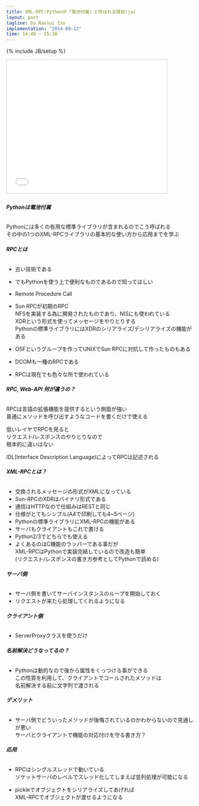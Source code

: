 ```yaml
---
title: XML-RPC:Pythonが「電池付属」と呼ばれる理由(ja)
layout: post
tagline: by Ransui Iso
implementation: "2014-09-13"
time: 14:40 ~ 15:10
---
```


{% include JB/setup %}

<iframe src="//www.slideshare.net/slideshow/embed_code/39098941" width="427" height="356" frameborder="0" marginwidth="0" marginheight="0" scrolling="no" style="border:1px solid #CCC; border-width:1px; margin-bottom:5px; max-width: 100%;" allowfullscreen> </iframe>

###### **Pythonは電池付属**

Pythonには多くの有用な標準ライブラリが含まれるのでこう呼ばれる  
その中の1つのXML-RPCライブラリの基本的な使い方から応用までを学ぶ  

###### **RPCとは**

* 古い技術である
* でもPythonを使う上で便利なものであるので知ってほしい
* Remote Procedure Call
* Sun RPCが初期のRPC  
NFSを実装する為に開発されたものであり、NISにも使われている  
XDRという形式を使ってメッセージをやりとりする  
Pythonの標準ライブラリにはXDRのシリアライズ/デシリアライズの機能がある  

* OSFというグループを作ってUNIXでSun RPCに対抗して作ったものもある
* DCOMも一種のRPCである
* RPCは現在でも色々な所で使われている

###### **RPC, Web-API 何が違うの？**

RPCは言語の拡張機能を提供するという側面が強い  
普通にメソッドを呼び出すようなコードを書くだけで使える  

低いレイヤでRPCを見ると  
リクエスト/レスポンスのやりとりなので  
根本的に違いはない  

IDL(Interface Description Language)によってRPCは記述される  

###### **XML-RPCとは？**

* 交換されるメッセージの形式がXMLになっている
* Sun-RPCのXDRはバイナリ形式である
* 通信はHTTPなので仕組みはRESTと同じ
* 仕様がとてもシンプル(A4で印刷しても4~5ページ)
* Pythonの標準ライブラリにXML-RPCの機能がある
* サーバもクライアントもこれで書ける
* Python2/3でどちらでも使える
* よくあるのはC機能のラッパーである事だが  
XML-RPCはPythonで実装完結しているので改造も簡単  
(リクエスト/レスポンスの書き方参考としてPythonで読める)  

###### **サーバ側**

* サーバ側を書いてサーバインスタンスのループを開始しておく
* リクエストが来たら処理してくれるようになる

###### **クライアント側**

* ServerProxyクラスを使うだけ

###### **名前解決どうなってるの？**

* Pythonは動的なので後から属性をくっつける事ができる  
この性質を利用して、クライアントでコールされたメソッドは  
名前解決する前に文字列で渡される  

###### **デメリット**

* サーバ側でどういったメソッドが後悔されているのかわからないので見通しが悪い  
サーバとクライアントで機能の対応付けを守る書き方？  

###### **応用**

* RPCはシングルスレッドで動いている  
ソケットサーバのレベルでスレッド化してしまえば並列処理が可能になる  

* pickleでオブジェクトをシリアライズしてあげれば  
XML-RPCでオブジェクトが渡せるようになる  
